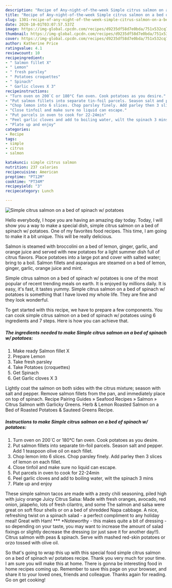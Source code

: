 ```yaml
---
description: "Recipe of Any-night-of-the-week Simple citrus salmon on a bed of spinach w/ potatoes"
title: "Recipe of Any-night-of-the-week Simple citrus salmon on a bed of spinach w/ potatoes"
slug: 1301-recipe-of-any-night-of-the-week-simple-citrus-salmon-on-a-bed-of-spinach-w-potatoes
date: 2020-10-01T03:07:57.537Z
image: https://img-global.cpcdn.com/recipes/d9235df58d7e0bda/751x532cq70/simple-citrus-salmon-on-a-bed-of-spinach-w-potatoes-recipe-main-photo.jpg
thumbnail: https://img-global.cpcdn.com/recipes/d9235df58d7e0bda/751x532cq70/simple-citrus-salmon-on-a-bed-of-spinach-w-potatoes-recipe-main-photo.jpg
cover: https://img-global.cpcdn.com/recipes/d9235df58d7e0bda/751x532cq70/simple-citrus-salmon-on-a-bed-of-spinach-w-potatoes-recipe-main-photo.jpg
author: Katherine Price
ratingvalue: 4.1
reviewcount: 10
recipeingredient:
- " Salmon fillet X"
- " Lemon"
- " fresh parsley"
- " Potatoes croquettes"
- " Spinach"
- " Garlic cloves X 3"
recipeinstructions:
- "Turn oven on 200`C or 180°C fan oven. Cook potatoes as you desire."
- "Put salmon fillets into separate tin-foil parcels. Season salt and pepper. Add 1 teaspoon olive oil on each fillet."
- "Chop lemon into 6 slices. Chop parsley finely. Add parley then 3 slices of lemon on each fillet."
- "Close tinfoil and make sure no liquid can escape."
- "Put parcels in oven to cook for 22-24min"
- "Peel garlic cloves and add to boiling water, wilt the spinach 3 mins"
- "Plate up and enjoy"
categories:
- Recipe
tags:
- simple
- citrus
- salmon

katakunci: simple citrus salmon 
nutrition: 237 calories
recipecuisine: American
preptime: "PT12M"
cooktime: "PT34M"
recipeyield: "3"
recipecategory: Lunch

---
```



![Simple citrus salmon on a bed of spinach w/ potatoes](https://img-global.cpcdn.com/recipes/d9235df58d7e0bda/751x532cq70/simple-citrus-salmon-on-a-bed-of-spinach-w-potatoes-recipe-main-photo.jpg)

Hello everybody, I hope you are having an amazing day today. Today, I will show you a way to make a special dish, simple citrus salmon on a bed of spinach w/ potatoes. One of my favorites food recipes. This time, I am going to make it a bit unique. This will be really delicious.

Salmon is steamed with broccolini on a bed of lemon, ginger, garlic, and orange juice and served with new potatoes for a light summer dish full of citrus flavors. Place potatoes into a large pot and cover with salted water; bring to a boil. Salmon fillets and asparagus are steamed on a bed of lemon, ginger, garlic, orange juice and mint.

Simple citrus salmon on a bed of spinach w/ potatoes is one of the most popular of recent trending meals on earth. It is enjoyed by millions daily. It is easy, it's fast, it tastes yummy. Simple citrus salmon on a bed of spinach w/ potatoes is something that I have loved my whole life. They are fine and they look wonderful.


To get started with this recipe, we have to prepare a few components. You can cook simple citrus salmon on a bed of spinach w/ potatoes using 6 ingredients and 7 steps. Here is how you can achieve that.

<!--inarticleads1-->

##### The ingredients needed to make Simple citrus salmon on a bed of spinach w/ potatoes:

1. Make ready  Salmon fillet X
1. Prepare  Lemon
1. Take  fresh parsley
1. Take  Potatoes (croquettes)
1. Get  Spinach
1. Get  Garlic cloves X 3


Lightly coat the salmon on both sides with the citrus mixture; season with salt and pepper. Remove salmon fillets from the pan, and immediately place on top of spinach. Recipe Pairing Guides » Seafood Recipes » Salmon » Citrus Salmon with Garlicky Greens. Herb &amp; Lemon Roasted Salmon on a Bed of Roasted Potatoes &amp; Sauteed Greens Recipe. 

<!--inarticleads2-->

##### Instructions to make Simple citrus salmon on a bed of spinach w/ potatoes:

1. Turn oven on 200`C or 180°C fan oven. Cook potatoes as you desire.
1. Put salmon fillets into separate tin-foil parcels. Season salt and pepper. Add 1 teaspoon olive oil on each fillet.
1. Chop lemon into 6 slices. Chop parsley finely. Add parley then 3 slices of lemon on each fillet.
1. Close tinfoil and make sure no liquid can escape.
1. Put parcels in oven to cook for 22-24min
1. Peel garlic cloves and add to boiling water, wilt the spinach 3 mins
1. Plate up and enjoy


These simple salmon tacos are made with a zesty chili seasoning, piled high with juicy orange Juicy Citrus Salsa: Made with fresh oranges, avocado, red onion, jalapeño, lots of fresh cilantro, and some The salmon and salsa were great on soft flour shells or on a bed of shredded Napa cabbage. A nice, refreshing twist on a spinach salad - a perfect compliment to any holiday meal! Great with Ham! *** *Noteworthy - this makes quite a bit of dressing - so depending on your taste, you may want to increase the amount of salad fixings or slightly decrease the dressing (or just save it for another day!!). Citrus salmon with peas &amp; spinach. Serve with mashed red-skin potatoes or orzo tossed with olive oil. 

So that's going to wrap this up with this special food simple citrus salmon on a bed of spinach w/ potatoes recipe. Thank you very much for your time. I am sure you will make this at home. There is gonna be interesting food in home recipes coming up. Remember to save this page on your browser, and share it to your loved ones, friends and colleague. Thanks again for reading. Go on get cooking!
